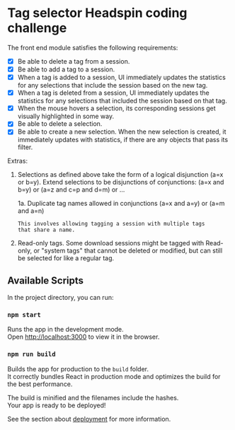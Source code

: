 # Tag selector Headspin coding challenge

The front end module satisfies the following requirements:

- [X] Be able to delete a tag from a session.
- [X] Be able to add a tag to a session.
- [X] When a tag is added to a session, UI immediately updates the
statistics for any selections that include the session based on the
new tag.
- [X] When a tag is deleted from a session, UI immediately updates the
statistics for any selections that included the session based on that
tag.
- [X] When the mouse hovers a selection, its corresponding sessions get
visually highlighted in some way.
- [X] Be able to delete a selection.
- [X] Be able to create a new selection. When the new selection is created,
it immediately updates with statistics, if there are any objects that
pass its filter.

Extras:

1. Selections as defined above take the form of a logical disjunction (a=x or b=y).
   Extend selections to be disjunctions of conjunctions:
   (a=x and b=y) or (a=z and c=p and d=m) or ...

   1a. Duplicate tag names allowed in conjunctions
       (a=x and a=y) or (a=m and a=n)

       This involves allowing tagging a session with multiple tags
       that share a name.

2. Read-only tags. Some download sessions might be tagged with Read-only, or
   "system tags" that cannot be deleted or modified, but can still be
   selected for like a regular tag.

## Available Scripts

In the project directory, you can run:

### `npm start`

Runs the app in the development mode.<br>
Open [http://localhost:3000](http://localhost:3000) to view it in the browser.

### `npm run build`

Builds the app for production to the `build` folder.<br>
It correctly bundles React in production mode and optimizes the build for the best performance.

The build is minified and the filenames include the hashes.<br>
Your app is ready to be deployed!

See the section about [deployment](https://facebook.github.io/create-react-app/docs/deployment) for more information.
